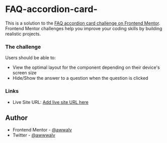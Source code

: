 # FAQ-accordion-card-
This is a solution to the [FAQ accordion card challenge on Frontend Mentor](https://www.frontendmentor.io/challenges/faq-accordion-card-XlyjD0Oam). Frontend Mentor challenges help you improve your coding skills by building realistic projects. 
### The challenge

Users should be able to:

- View the optimal layout for the component depending on their device's screen size
- Hide/Show the answer to a question when the question is clicked

### Links

- Live Site URL: [Add live site URL here](https://awwalv.github.io/FAQ-accordion-card-/)


## Author
- Frontend Mentor - [@awwalv](https://www.frontendmentor.io/profile/awwalv)
- Twitter - [@awwwalv](https://www.twitter.com/awwwalv)
